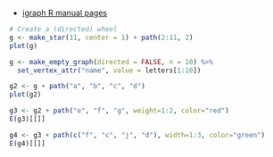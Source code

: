 

* [igraph R manual pages ](http://igraph.org/r/doc/path.html)

```r
# Create a (directed) wheel
g <- make_star(11, center = 1) + path(2:11, 2)
plot(g)

g <- make_empty_graph(directed = FALSE, n = 10) %>%
  set_vertex_attr("name", value = letters[1:10])

g2 <- g + path("a", "b", "c", "d")
plot(g2)

g3 <- g2 + path("e", "f", "g", weight=1:2, color="red")
E(g3)[[]]

g4 <- g3 + path(c("f", "c", "j", "d"), width=1:3, color="green")
E(g4)[[]]
```